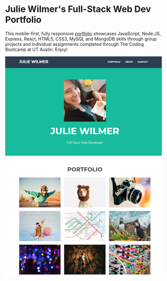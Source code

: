 # Julie Wilmer's Full-Stack Web Dev Portfolio

This mobile-first, fully responsive [portfolio](https://jawilmer.github.io/) showcases JavaScript, Node.JS, Express, React, HTML5,  CSS3, MySQL and MongoDB skills through group projects and individual assignments completed through The Coding Bootcamp at UT Austin. Enjoy!

![Portfolio Screenshot](jw-portfolio-screenshot.png)
